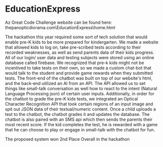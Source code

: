 # EducationExpress
Az Great Code Challenge website can be found here: thepanopticdiorama.com\EducationExpress\home.html

The hackathon this year required some sort of tech solution that would enable pre-K kids to be more prepared for kindergarten. We made a website that allowed kids to log on, take pre-scribed tests according to their recorded weaknesses, as well as send parents data of their kids progress. All of our login/ user data and testing subjects were stored using an online database called firebase. We recognized that pre-k kids might not be incentived to take tests on their own, so we made a custom chat-bot that would talk to the student and provide game rewards when they submitted tests. The front-end of the chatbot was built on top of our website's html, and the back-end utilized an AI from an API. The API allowed us to set things like small-talk conversation as well how to react to the intent (Natural Language Processing json) of certain user inputs. Additionally, in order for the chatbot to grade the pre-K kids tests, we integrated an Optical Character Recognition API that took certain regions of an input image and spit out JSON data of their textual/numeric content. Once a child uploads a test to the chatbot, the chatbot grades it and updates the database. The chatbot is also paired with an SMS api which then sends the parents their most recent score. If the kid completes the test, he is rewarded with a game that he can choose to play or engage in small-talk with the chatbot for fun.

The proposed system won 2nd Place Overall in the hackathon

